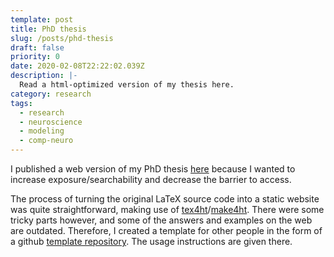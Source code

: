 ```yaml
---
template: post
title: PhD thesis
slug: /posts/phd-thesis
draft: false
priority: 0
date: 2020-02-08T22:22:02.039Z
description: |-
  Read a html-optimized version of my thesis here.
category: research
tags:
  - research
  - neuroscience
  - modeling
  - comp-neuro
---
```


I published a web version of my PhD thesis [here](https://lkoelman.github.io/phd-thesis-web/) because I wanted to increase exposure/searchability and decrease the barrier to access.

The process of turning the original LaTeX source code into a
static website was quite straightforward, making use of 
[tex4ht](https://tug.org/tex4ht/)/[make4ht](https://github.com/michal-h21/make4ht). There were some tricky parts however, and some of the answers and examples on the web are outdated. Therefore, I created a template for other people in the form of a github [template repository](https://github.com/lkoelman/latex-static-site). The usage instructions are given there.